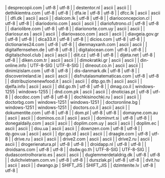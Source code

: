 | desprecopii.com | utf-8 | utf-8 |
| destentor.nl | ascii | ascii |
| dethikiemtra.com | utf-8 | utf-8 |
| dfa.ie | utf-8 | utf-8 |
| dfcc.lk | ascii | ascii |
| dfi.dk | ascii | ascii |
| dialcom.lk | utf-8 | utf-8 |
| diarioconcepcion.cl | utf-8 | utf-8 |
| diariodorio.com | ascii | ascii |
| diariofutrono.cl | utf-8 | utf-8 |
| diariolibre.com | utf-8 | utf-8 |
| diarionorte.com.uy | ascii | ascii |
| diariosur.es | ascii | ascii |
| diariovasco.com | ascii | ascii |
| diavgeia.gov.gr | utf-8 | utf-8 |
| dica33.it | utf-8 | utf-8 |
| dicios.com | utf-8 | utf-8 |
| dictionaries24.com | utf-8 | utf-8 |
| dienmayxanh.com | ascii | ascii |
| digitalfernsehen.de | utf-8 | utf-8 |
| digitalocean.com | utf-8 | utf-8 |
| digitalschool.club | ascii | ascii |
| diit.cz | utf-8 | utf-8 |
| dijeta.net | utf-8 | utf-8 |
| diken.com.tr | ascii | ascii |
| dimokratiki.gr | ascii | ascii |
| din-online.info | UTF-8-SIG | UTF-8-SIG |
| dineout.co.in | ascii | ascii |
| dinimizislam.com | utf-8 | utf-8 |
| dis-danmark.dk | utf-8 | utf-8 |
| discoverireland.ie | ascii | ascii |
| disfrutalasmatematicas.com | utf-8 | utf-8 |
| distribuzionenewfood.it | ascii | ascii |
| ditp.go.th | ascii | ascii |
| djelfa.info | ascii | ascii |
| dld.go.th | utf-8 | utf-8 |
| dmag.co.il | windows-1255 | windows-1255 |
| dnd.com.pk | ascii | ascii |
| dnoticias.pt | utf-8 | utf-8 |
| docdoc.com | utf-8 | utf-8 |
| dochkisinochki.ru | ascii | ascii |
| doctorbg.com | windows-1251 | windows-1251 |
| doctoronline.bg | windows-1251 | windows-1251 |
| doctors.co.il | ascii | ascii |
| dokumentite.com | utf-8 | utf-8 |
| dom.pl | utf-8 | utf-8 |
| domayne.com.au | ascii | ascii |
| dominos.co.il | ascii | ascii |
| dominvrt.si | utf-8 | utf-8 |
| donegaldaily.com | ascii | ascii |
| doplim.com.uy | ascii | ascii |
| doplim.ec | ascii | ascii |
| dou.ua | ascii | ascii |
| downzen.com | utf-8 | utf-8 |
| dp.gov.ua | ascii | ascii |
| dpr.go.id | ascii | ascii |
| draagle.com | utf-8 | utf-8 |
| drive.ru | ascii | ascii |
| drive2.com | ascii | ascii |
| drive2.ru | ascii | ascii |
| drogerienatura.pl | utf-8 | utf-8 |
| droidapp.nl | utf-8 | utf-8 |
| droidsans.com | utf-8 | utf-8 |
| dsdw.go.th | UTF-8-SIG | UTF-8-SIG |
| dudascontrolhorario.es | ascii | ascii |
| duglemmerdetaldrig.dk | utf-8 | utf-8 |
| dulichvietnam.com.vn | utf-8 | utf-8 |
| durszlak.pl | utf-8 | utf-8 |
| dvit.hu | ascii | ascii |
| dwango.jp | SHIFT_JIS | SHIFT_JIS |
| dzimtenite.lv | utf-8 | utf-8 |
